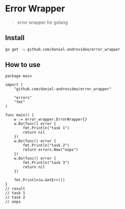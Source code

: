 # Error Wrapper

> error wrapper for golang

## Install

```bash
go get -u github.com/daniel-androvideo/error_wrapper
```

## How to use

```golang
package main

import (
	"github.com/daniel-androvideo/error_wrapper"

	"errors"
	"fmt"
)

func main() {
	w := error_wrapper.ErrorWrapper{}
	w.Do(func() error {
		fmt.Println("task 1")
		return nil
	})
	w.Do(func() error {
		fmt.Println("task 2")
		return errors.New("oops")
	})
	w.Do(func() error {
		fmt.Println("task 3")
		return nil
	})

	fmt.Println(w.GetErr())
}
// result
// task 1
// task 2
// oops
```
